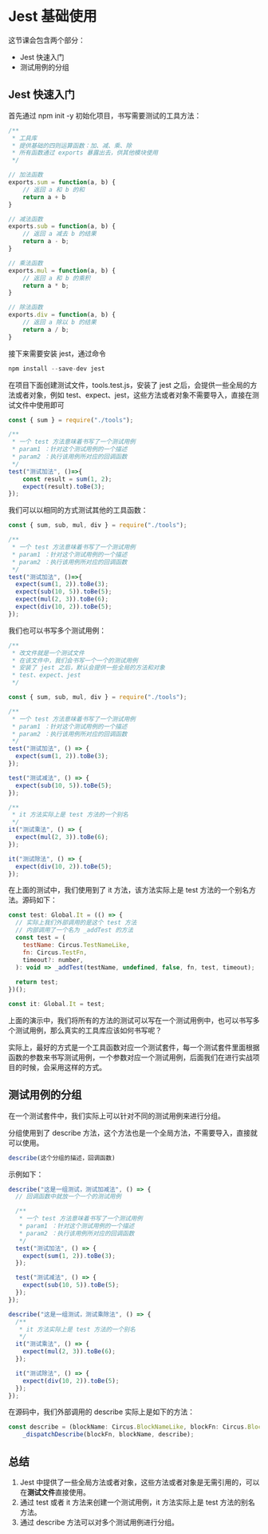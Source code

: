 # Jest 基础使用

这节课会包含两个部分：

- Jest 快速入门
- 测试用例的分组



## Jest 快速入门

首先通过 npm init -y 初始化项目，书写需要测试的工具方法：

```js
/**
 * 工具库
 * 提供基础的四则运算函数：加、减、乘、除
 * 所有函数通过 exports 暴露出去，供其他模块使用
 */

// 加法函数
exports.sum = function(a, b) {
    // 返回 a 和 b 的和
    return a + b 
}

// 减法函数
exports.sub = function(a, b) {
    // 返回 a 减去 b 的结果
    return a - b;
}

// 乘法函数
exports.mul = function(a, b) {
    // 返回 a 和 b 的乘积
    return a * b;
}

// 除法函数
exports.div = function(a, b) {
    // 返回 a 除以 b 的结果
    return a / b;
}

```

接下来需要安装 jest，通过命令

```js
npm install --save-dev jest
```

在项目下面创建测试文件，tools.test.js，安装了 jest 之后，会提供一些全局的方法或者对象，例如 test、expect、jest，这些方法或者对象不需要导入，直接在测试文件中使用即可

```js
const { sum } = require("./tools");

/**
 * 一个 test 方法意味着书写了一个测试用例
 * param1 ：针对这个测试用例的一个描述
 * param2 ：执行该用例所对应的回调函数
 */
test("测试加法", ()=>{
    const result = sum(1, 2);
    expect(result).toBe(3);
});
```

我们可以以相同的方式测试其他的工具函数：

```js
const { sum, sub, mul, div } = require("./tools");

/**
 * 一个 test 方法意味着书写了一个测试用例
 * param1 ：针对这个测试用例的一个描述
 * param2 ：执行该用例所对应的回调函数
 */
test("测试加法", ()=>{
  expect(sum(1, 2)).toBe(3);
  expect(sub(10, 5)).toBe(5);
  expect(mul(2, 3)).toBe(6);
  expect(div(10, 2)).toBe(5);
});
```



我们也可以书写多个测试用例：

```js
/**
 * 改文件就是一个测试文件
 * 在该文件中，我们会书写一个一个的测试用例
 * 安装了 jest 之后，默认会提供一些全局的方法和对象
 * test、expect、jest
 */

const { sum, sub, mul, div } = require("./tools");

/**
 * 一个 test 方法意味着书写了一个测试用例
 * param1 ：针对这个测试用例的一个描述
 * param2 ：执行该用例所对应的回调函数
 */
test("测试加法", () => {
  expect(sum(1, 2)).toBe(3);
});

test("测试减法", () => {
  expect(sub(10, 5)).toBe(5);
});

/**
 * it 方法实际上是 test 方法的一个别名
 */
it("测试乘法", () => {
  expect(mul(2, 3)).toBe(6);
});

it("测试除法", () => {
  expect(div(10, 2)).toBe(5);
});
```

在上面的测试中，我们使用到了 it 方法，该方法实际上是 test 方法的一个别名方法。源码如下：

```js
const test: Global.It = (() => {
  // 实际上我们外部调用的是这个 test 方法
  // 内部调用了一个名为 _addTest 的方法
  const test = (
    testName: Circus.TestNameLike,
    fn: Circus.TestFn,
    timeout?: number,
  ): void => _addTest(testName, undefined, false, fn, test, timeout);
  
  return test;
})();

const it: Global.It = test;
```



上面的演示中，我们将所有的方法的测试可以写在一个测试用例中，也可以书写多个测试用例，那么真实的工具库应该如何书写呢？

实际上，最好的方式是一个工具函数对应一个测试套件，每一个测试套件里面根据函数的参数来书写测试用例，一个参数对应一个测试用例，后面我们在进行实战项目的时候，会采用这样的方式。



## 测试用例的分组

在一个测试套件中，我们实际上可以针对不同的测试用例来进行分组。

分组使用到了 describe 方法，这个方法也是一个全局方法，不需要导入，直接就可以使用。

```js
describe(这个分组的描述，回调函数)
```

示例如下：

```js
describe("这是一组测试，测试加减法", () => {
  // 回调函数中就放一个一个的测试用例

  /**
   * 一个 test 方法意味着书写了一个测试用例
   * param1 ：针对这个测试用例的一个描述
   * param2 ：执行该用例所对应的回调函数
   */
  test("测试加法", () => {
    expect(sum(1, 2)).toBe(3);
  });

  test("测试减法", () => {
    expect(sub(10, 5)).toBe(5);
  });
});

describe("这是一组测试，测试乘除法", () => {
  /**
   * it 方法实际上是 test 方法的一个别名
   */
  it("测试乘法", () => {
    expect(mul(2, 3)).toBe(6);
  });

  it("测试除法", () => {
    expect(div(10, 2)).toBe(5);
  });
});
```

在源码中，我们外部调用的 describe 实际上是如下的方法：

```js
const describe = (blockName: Circus.BlockNameLike, blockFn: Circus.BlockFn) =>
    _dispatchDescribe(blockFn, blockName, describe);
```



## 总结

1. Jest 中提供了一些全局方法或者对象，这些方法或者对象是无需引用的，可以在**测试文件**直接使用。
2. 通过 test 或者 it 方法来创建一个测试用例，it 方法实际上是 test 方法的别名方法。
3. 通过 describe 方法可以对多个测试用例进行分组。

